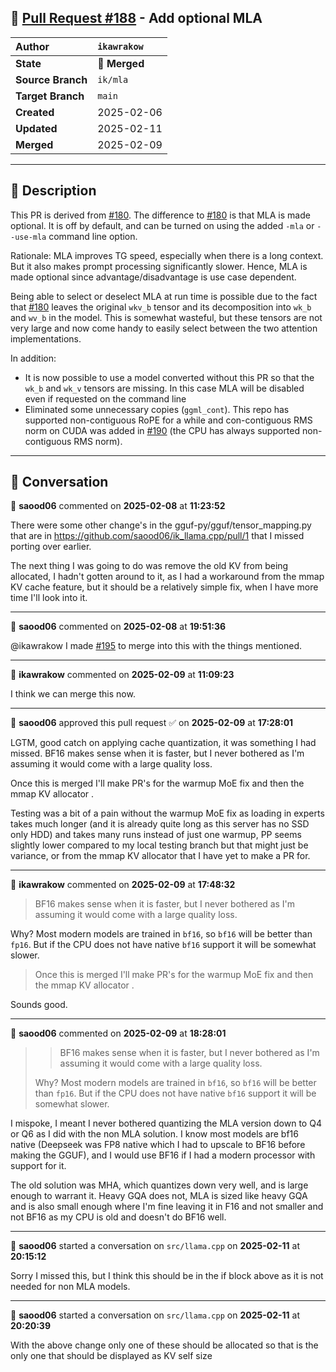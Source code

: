 ## 🔀 [Pull Request #188](https://github.com/ikawrakow/ik_llama.cpp/pull/188) - Add optional MLA

| **Author** | `ikawrakow` |
| :--- | :--- |
| **State** | 🔀 **Merged** |
| **Source Branch** | `ik/mla` |
| **Target Branch** | `main` |
| **Created** | 2025-02-06 |
| **Updated** | 2025-02-11 |
| **Merged** | 2025-02-09 |

---

## 📄 Description

This PR is derived from [#180](https://github.com/ikawrakow/ik_llama.cpp/issues/180). The difference to [#180](https://github.com/ikawrakow/ik_llama.cpp/issues/180) is that MLA is made optional. It is off by default, and can be turned on using the added `-mla` or `--use-mla` command line option.

Rationale: MLA improves TG speed, especially when there is a long context. But it also makes prompt processing significantly slower. Hence, MLA is made optional since advantage/disadvantage is use case dependent.

Being able to select or deselect MLA at run time is possible due to the fact that [#180](https://github.com/ikawrakow/ik_llama.cpp/issues/180) leaves the original `wkv_b` tensor and its decomposition into `wk_b` and `wv_b` in the model. This is somewhat wasteful, but these tensors are not very large and now come handy to easily select between the two attention implementations. 

In addition:
* It is now possible to use a model converted without this PR so that the `wk_b` and `wk_v` tensors are missing. In this case MLA will be disabled even if requested on the command line
* Eliminated some unnecessary copies (`ggml_cont`). This repo has supported non-contiguous RoPE for a while and con-contiguous RMS norm on CUDA was added in [#190](https://github.com/ikawrakow/ik_llama.cpp/issues/190) (the CPU has always supported non-contiguous RMS norm).

---

## 💬 Conversation

👤 **saood06** commented on **2025-02-08** at **11:23:52**

There were some other change's in the gguf-py/gguf/tensor_mapping.py that are in https://github.com/saood06/ik_llama.cpp/pull/1 that I missed porting over earlier. 

The next thing I was going to do was remove the old KV from being allocated, I hadn't gotten around to it, as I had a workaround from the mmap KV cache feature, but it should be a relatively simple fix, when I have more time I'll look into it.

---

👤 **saood06** commented on **2025-02-08** at **19:51:36**

@ikawrakow I made [#195](https://github.com/ikawrakow/ik_llama.cpp/issues/195) to merge into this with the things mentioned.

---

👤 **ikawrakow** commented on **2025-02-09** at **11:09:23**

I think we can merge this now.

---

👤 **saood06** approved this pull request ✅ on **2025-02-09** at **17:28:01**

LGTM, good catch on applying cache quantization, it was something I had missed. BF16 makes sense when it is faster, but I never bothered as I'm assuming it would come with a large quality loss. 

Once this is merged I'll make PR's for the warmup MoE fix and then the mmap KV allocator .

Testing was a bit of a pain without the warmup MoE fix as loading in experts takes much longer (and it is already quite long as this server has no SSD only HDD) and takes many runs instead of just one warmup, PP seems slightly lower compared to my local testing branch but that might just be variance, or from the mmap KV allocator that I have yet to make a PR for.

---

👤 **ikawrakow** commented on **2025-02-09** at **17:48:32**

> BF16 makes sense when it is faster, but I never bothered as I'm assuming it would come with a large quality loss.

Why? Most modern models are trained in `bf16`, so `bf16` will be better than `fp16`. But if the CPU does not have native `bf16` support it will be somewhat slower. 

> Once this is merged I'll make PR's for the warmup MoE fix and then the mmap KV allocator .

Sounds good.

---

👤 **saood06** commented on **2025-02-09** at **18:28:01**

> > BF16 makes sense when it is faster, but I never bothered as I'm assuming it would come with a large quality loss.
> 
> Why? Most modern models are trained in `bf16`, so `bf16` will be better than `fp16`. But if the CPU does not have native `bf16` support it will be somewhat slower.
> 
I mispoke, I meant I never bothered quantizing the MLA version down to Q4 or Q6 as I did with the non MLA solution. I know most models are bf16 native (Deepseek was FP8 native which I had to upscale to BF16 before making the GGUF), and I would use BF16 if I had a modern processor with support for it. 

The old solution was MHA, which quantizes down very well, and is large enough to warrant it. Heavy GQA does not, MLA is sized like heavy GQA and is also small enough where I'm fine leaving it in F16 and not smaller and not BF16 as my CPU is old and doesn't do BF16 well.

---

👤 **saood06** started a conversation on `src/llama.cpp` on **2025-02-11** at **20:15:12**

Sorry I missed this, but I think this should be in the if block above as it is not needed for non MLA models.

---

👤 **saood06** started a conversation on `src/llama.cpp` on **2025-02-11** at **20:20:39**

With the above change only one of these should be allocated so that is the only one that should be displayed as KV self size